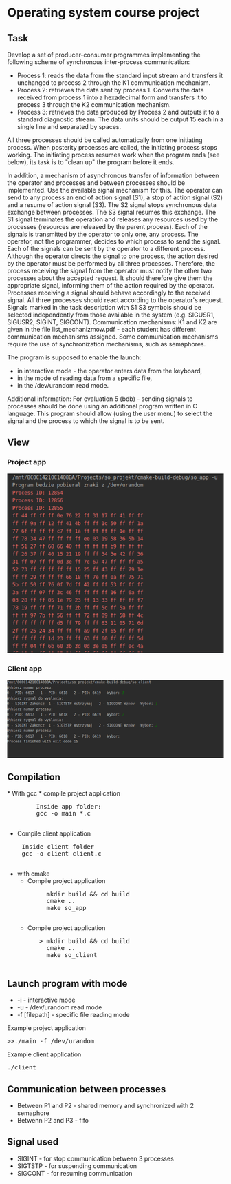 <h1>Operating system course project</h1>

<h2>Task</h2>

Develop a set of producer-consumer programmes implementing the following scheme of synchronous inter-process communication:
* Process 1: reads the data from the standard input stream and transfers it unchanged to process 2 through the K1 communication mechanism.
* Process 2: retrieves the data sent by process 1. Converts the data received from process 1 into a hexadecimal form and transfers it to process 3 through the K2 communication mechanism.
* Process 3: retrieves the data produced by Process 2 and outputs it to a standard diagnostic stream. The data units should be output 15 each in a single line and separated by spaces.

All three processes should be called automatically from one initiating process. When posterity processes are called, the initiating process stops working. The initiating process resumes work when the program ends (see below), its task is to "clean up" the program before it ends.

In addition, a mechanism of asynchronous transfer of information between the operator and processes and between processes should be implemented. Use the available signal mechanism for this.
The operator can send to any process an end of action signal (S1), a stop of action signal (S2) and a resume of action signal (S3). The S2 signal stops synchronous data exchange between processes. The S3 signal resumes this exchange. The S1 signal terminates the operation and releases any resources used by the processes (resources are released by the parent process).
Each of the signals is transmitted by the operator to only one, any process. The operator, not the programmer, decides to which process to send the signal. Each of the signals can be sent by the operator to a different process. Although the operator directs the signal to one process, the action desired by the operator must be performed by all three processes. Therefore, the process receiving the signal from the operator must notify the other two processes about the accepted request. It should therefore give them the appropriate signal, informing them of the action required by the operator. Processes receiving a signal should behave accordingly to the received signal. All three processes should react according to the operator's request.
Signals marked in the task description with S1 S3 symbols should be selected independently from those available in the system (e.g. SIGUSR1, SIGUSR2, SIGINT, SIGCONT).
Communication mechanisms: K1 and K2 are given in the file list_mechanizmow.pdf - each student has different communication mechanisms assigned.
Some communication mechanisms require the use of synchronization mechanisms, such as semaphores. 

The program is supposed to enable the launch:
*  in interactive mode - the operator enters data from the keyboard,
*  in the mode of reading data from a specific file,
*  in the /dev/urandom read mode.
    
Additional information:
For evaluation 5 (bdb) - sending signals to processes should be done using an additional program written in C language. 
This program should allow (using the user menu) to select the signal and the process to which the signal is to be sent.

<h2>View</h2>
<h3>Project app</h3>

![project_app](image/project_app.png)

<h3>Client app</h3>

![client app](image/client_app.png)

<h2>Compilation</h2>
*   With gcc
    *   compile project application
    <pre>
        Inside app folder:
        gcc -o main *.c
    </pre>

   * Compile client application
   <pre>
    Inside client folder
    gcc -o client client.c
    </pre>

* with cmake
    * Compile project application
    <pre>
          mkdir build && cd build
          cmake .. 
          make so_app
    </pre>
    * Compile project application
    <pre>
        > mkdir build && cd build 
          cmake .. 
          make so_client
    </pre>
    
<h2>Launch program  with mode</h2>
<ul>
    <li>-i - interactive mode</li>
    <li> -u - /dev/urandom read mode</li>
    <li> -f [filepath] - specific file reading mode</li>
</ul> 
Example project application
<pre>
>>./main -f /dev/urandom
</pre>

Example client application
<pre>
./client 
</pre>

<h2>Communication between processes</h2>

* Between P1 and P2 - shared memory and synchronized with 2 semaphore
* Betwenn P2 and P3 - fifo

<h2>Signal used</h2>

* SIGINT - for stop communication between 3 processes
* SIGTSTP - for suspending communication
* SIGCONT - for resuming communication



